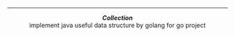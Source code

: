 ***

<div align="center">
    <b><em>Collection</em></b><br>
    implement java useful data structure by golang for go project
</div>

<div align="center">
</div>
